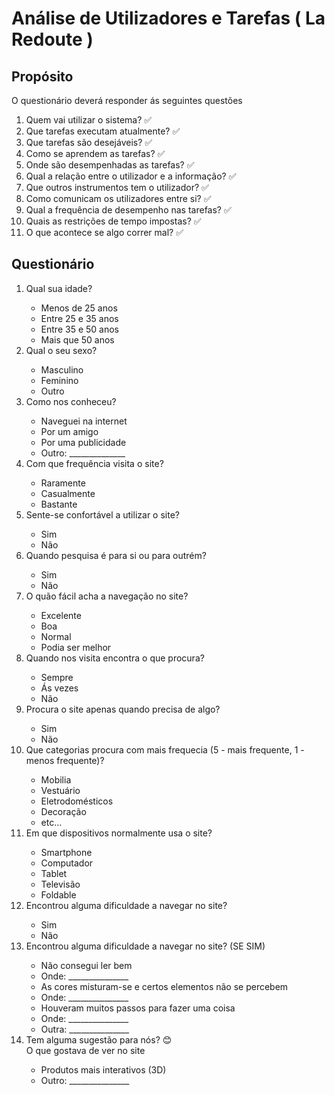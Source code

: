 # Análise de Utilizadores e Tarefas ( La Redoute )

## Propósito

O questionário deverá responder ás seguintes questões

<ol>
    <li>Quem vai utilizar o sistema? ✅</li>
    <li>Que tarefas executam atualmente? ✅</li>
    <li>Que tarefas são desejáveis? ✅</li>
    <li>Como se aprendem as tarefas? ✅</li>
    <li>Onde são desempenhadas as tarefas? ✅</li>
    <li>Qual a relação entre o utilizador e a informação? ✅</li>
    <li>Que outros instrumentos tem o utilizador? ✅</li>
    <li>Como comunicam os utilizadores entre si? ✅</li>
    <li>Qual a frequência de desempenho nas tarefas? ✅</li>
    <li>Quais as restrições de tempo impostas? ✅</li>
    <li>O que acontece se algo correr mal? ✅</li>
</ol>

## Questionário

<ol>
    <li>Qual sua idade?</li>
        <ul>
            <li>Menos de 25 anos</li>
            <li>Entre 25 e 35 anos</li>
            <li>Entre 35 e 50 anos</li>
            <li>Mais que 50 anos</li>
        </ul>
    <li>Qual o seu sexo?</li>
        <ul>
            <li>Masculino</li>
            <li>Feminino</li>
            <li>Outro</li>
        </ul>
    <li>Como nos conheceu?</li>
        <ul>
            <li>Naveguei na internet</li>
            <li>Por um amigo</li>
            <li>Por uma publicidade</li>
            <li>Outro: ______________</li>
        </ul>
    <li>Com que frequência visita o site?</li>
        <ul>
            <li>Raramente</li>
            <li>Casualmente</li>
            <li>Bastante</li>
        </ul>
    <li>Sente-se confortável a utilizar o site?</li>
        <ul>
            <li>Sim</li>
            <li>Não</li>
        </ul>
    <li>Quando pesquisa é para si ou para outrém?</li>
        <ul>
            <li>Sim</li>
            <li>Não</li>
        </ul>
    <li>O quão fácil acha a navegação no site?</li>
        <ul>
            <li>Excelente</li>
            <li>Boa</li>
            <li>Normal</li>
            <li>Podia ser melhor</li>
        </ul>
    <li>Quando nos visita encontra o que procura?</li>
        <ul>
            <li>Sempre</li>
            <li>Ás vezes</li>
            <li>Não</li>
        </ul>
    <li>Procura o site apenas quando precisa de algo?</li>
        <ul>
            <li>Sim</li>
            <li>Não</li>
        </ul>
    <li>Que categorias procura com mais frequecia (5 -  mais frequente, 1 - menos frequente)?</li>
        <ul>
            <li>Mobilia</li>
            <li>Vestuário</li>
            <li>Eletrodomésticos</li>
            <li>Decoração</li>
            <li>etc...</li>
        </ul>
    <li>Em que dispositivos normalmente usa o site?</li>
        <ul>
            <li>Smartphone</li>
            <li>Computador</li>
            <li>Tablet</li>
            <li>Televisão</li>
            <li>Foldable</li>
        </ul>
    <li>Encontrou alguma dificuldade a navegar no site?</li>
        <ul>
            <li>Sim</li>
            <li>Não</li>
        </ul>
    <li>Encontrou alguma dificuldade a navegar no site? (SE SIM)</li>
        <ul>
            <li>Não consegui ler bem</li>
            <li>Onde: _______________</li>
            <li>As cores misturam-se e certos elementos não se percebem</li>
            <li>Onde: _______________</li>
            <li>Houveram muitos passos para fazer uma coisa</li>
            <li>Onde: _______________</li>
            <li>Outra: _______________</li>
        </ul>
    <li>Tem alguma sugestão para nós? 😊<br>O que gostava de ver no site</li>
        <ul>
            <li>Produtos mais interativos (3D)</li>
            <li>Outro: _______________</li>
        </ul>
</ol>
